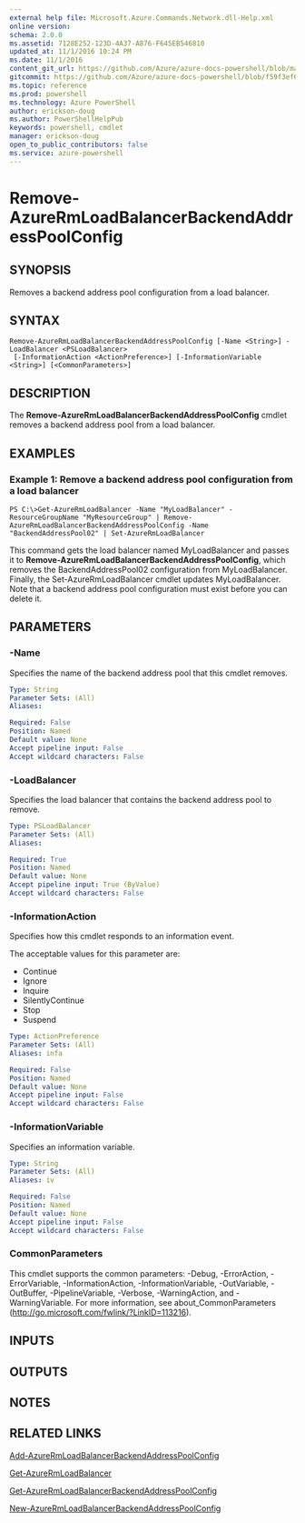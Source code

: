 ```yaml
---
external help file: Microsoft.Azure.Commands.Network.dll-Help.xml
online version: 
schema: 2.0.0
ms.assetid: 7128E252-123D-4A37-A876-F645EB546810
updated_at: 11/1/2016 10:24 PM
ms.date: 11/1/2016
content_git_url: https://github.com/Azure/azure-docs-powershell/blob/master/azureps-cmdlets-docs/ResourceManager/AzureRM.Network/v1.0.13/Remove-AzureRmLoadBalancerBackendAddressPoolConfig.md
gitcommit: https://github.com/Azure/azure-docs-powershell/blob/f59f3ef60bc592383812213e69fd77ba950759ed/azureps-cmdlets-docs/ResourceManager/AzureRM.Network/v1.0.13/Remove-AzureRmLoadBalancerBackendAddressPoolConfig.md
ms.topic: reference
ms.prod: powershell
ms.technology: Azure PowerShell
author: erickson-doug
ms.author: PowerShellHelpPub
keywords: powershell, cmdlet
manager: erickson-doug
open_to_public_contributors: false
ms.service: azure-powershell
---
```


# Remove-AzureRmLoadBalancerBackendAddressPoolConfig

## SYNOPSIS
Removes a backend address pool configuration from a load balancer.

## SYNTAX

```
Remove-AzureRmLoadBalancerBackendAddressPoolConfig [-Name <String>] -LoadBalancer <PSLoadBalancer>
 [-InformationAction <ActionPreference>] [-InformationVariable <String>] [<CommonParameters>]
```

## DESCRIPTION
The **Remove-AzureRmLoadBalancerBackendAddressPoolConfig** cmdlet removes a backend address pool from a load balancer.

## EXAMPLES

### Example 1: Remove a backend address pool configuration from a load balancer
```
PS C:\>Get-AzureRmLoadBalancer -Name "MyLoadBalancer" -ResourceGroupName "MyResourceGroup" | Remove-AzureRmLoadBalancerBackendAddressPoolConfig -Name "BackendAddressPool02" | Set-AzureRmLoadBalancer
```

This command gets the load balancer named MyLoadBalancer and passes it to **Remove-AzureRmLoadBalancerBackendAddressPoolConfig**, which removes the BackendAddressPool02 configuration from MyLoadBalancer.
Finally, the Set-AzureRmLoadBalancer cmdlet updates MyLoadBalancer.
Note that a backend address pool configuration must exist before you can delete it.

## PARAMETERS

### -Name
Specifies the name of the backend address pool that this cmdlet removes.

```yaml
Type: String
Parameter Sets: (All)
Aliases: 

Required: False
Position: Named
Default value: None
Accept pipeline input: False
Accept wildcard characters: False
```

### -LoadBalancer
Specifies the load balancer that contains the backend address pool to remove.

```yaml
Type: PSLoadBalancer
Parameter Sets: (All)
Aliases: 

Required: True
Position: Named
Default value: None
Accept pipeline input: True (ByValue)
Accept wildcard characters: False
```

### -InformationAction
Specifies how this cmdlet responds to an information event.

The acceptable values for this parameter are:

- Continue
- Ignore
- Inquire
- SilentlyContinue
- Stop
- Suspend

```yaml
Type: ActionPreference
Parameter Sets: (All)
Aliases: infa

Required: False
Position: Named
Default value: None
Accept pipeline input: False
Accept wildcard characters: False
```

### -InformationVariable
Specifies an information variable.

```yaml
Type: String
Parameter Sets: (All)
Aliases: iv

Required: False
Position: Named
Default value: None
Accept pipeline input: False
Accept wildcard characters: False
```

### CommonParameters
This cmdlet supports the common parameters: -Debug, -ErrorAction, -ErrorVariable, -InformationAction, -InformationVariable, -OutVariable, -OutBuffer, -PipelineVariable, -Verbose, -WarningAction, and -WarningVariable. For more information, see about_CommonParameters (http://go.microsoft.com/fwlink/?LinkID=113216).

## INPUTS

## OUTPUTS

## NOTES

## RELATED LINKS

[Add-AzureRmLoadBalancerBackendAddressPoolConfig](xref:ResourceManager/AzureRM.Network/v1.0.13/Add-AzureRmLoadBalancerBackendAddressPoolConfig.md)

[Get-AzureRmLoadBalancer](xref:ResourceManager/AzureRM.Network/v1.0.13/Get-AzureRmLoadBalancer.md)

[Get-AzureRmLoadBalancerBackendAddressPoolConfig](xref:ResourceManager/AzureRM.Network/v1.0.13/Get-AzureRmLoadBalancerBackendAddressPoolConfig.md)

[New-AzureRmLoadBalancerBackendAddressPoolConfig](xref:ResourceManager/AzureRM.Network/v1.0.13/New-AzureRmLoadBalancerBackendAddressPoolConfig.md)


